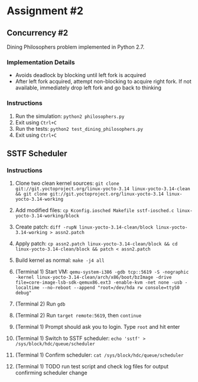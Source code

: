 # Assignment #2

## Concurrency #2

Dining Philosophers problem implemented in Python 2.7.

### Implementation Details

- Avoids deadlock by blocking until left fork is acquired
- After left fork acquired, attempt non-blocking to acquire right fork. If not available, immediately drop left fork and go back to thinking

### Instructions

1. Run the simulation: `python2 philosophers.py`
3. Exit using `Ctrl+C`
2. Run the tests: `python2 test_dining_philosophers.py`
4. Exit using `Ctrl+C`

## SSTF Scheduler

### Instructions

1. Clone two clean kernel sources: `git clone git://git.yoctoproject.org/linux-yocto-3.14 linux-yocto-3.14-clean && git clone git://git.yoctoproject.org/linux-yocto-3.14 linux-yocto-3.14-working`

2. Add modified files: `cp Kconfig.iosched Makefile sstf-iosched.c linux-yocto-3.14-working/block`

3. Create patch: `diff -rupN linux-yocto-3.14-clean/block linux-yocto-3.14-working > assn2.patch`

4. Apply patch: `cp assn2.patch linux-yocto-3.14-clean/block && cd linux-yocto-3.14-clean/block && patch < assn2.patch`

5. Build kernel as normal: `make -j4 all`

6. (Terminal 1) Start VM: `qemu-system-i386 -gdb tcp::5619 -S -nographic -kernel linux-yocto-3.14-clean/arch/x86/boot/bzImage -drive file=core-image-lsb-sdk-qemux86.ext3 -enable-kvm -net none -usb -localtime --no-reboot --append "root=/dev/hda rw console=ttyS0 debug"`

7. (Terminal 2) Run `gdb`

8. (Terminal 2) Run `target remote:5619`, then `continue`

9. (Terminal 1) Prompt should ask you to login. Type `root` and hit enter

10. (Terminal 1) Switch to SSTF scheduler: `echo 'sstf' > /sys/block/hdc/queue/scheduler`

11. (Terminal 1) Confirm scheduler: `cat /sys/block/hdc/queue/scheduler`

12. (Terminal 1) TODO run test script and check log files for output confirming scheduler change
